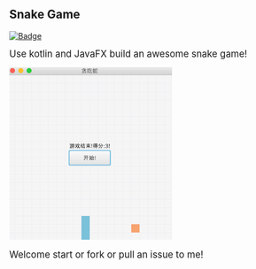 ## Snake Game

[![Badge](https://img.shields.io/badge/link-996.icu-red.svg)](https://996.icu/#/zh_CN)

<big>Use kotlin and JavaFX build an awesome snake game!  </big>

![snake_image](screenshot/snake.png)

<big>Welcome start or fork or pull an issue to me!</big>